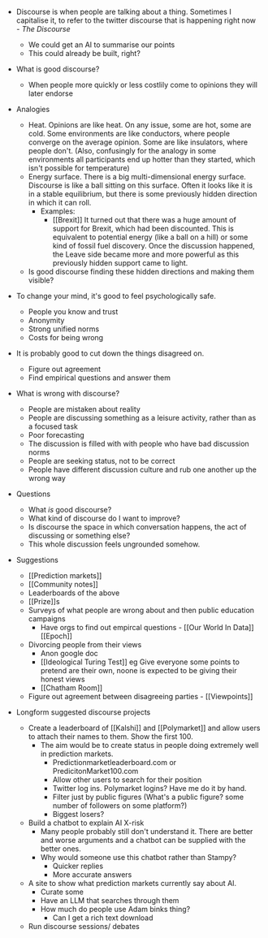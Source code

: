 - Discourse is when people are talking about a thing. Sometimes I capitalise it, to refer to the twitter discourse that is happening right now - _The Discourse_
  - We could get an AI to summarise our points
  - This could already be built, right?
- What is good discourse?
  - When people more quickly or less costlily come to opinions they will later endorse
- Analogies
  - Heat. Opinions are like heat. On any issue, some are hot, some are cold. Some environments are like conductors, where people converge on the average opinion. Some are like insulators, where people don't. (Also, confusingly for the analogy in some environments all participants end up hotter than they started, which isn't possible for temperature)
  - Energy surface. There is a big multi-dimensional energy surface. Discourse is like a ball sitting on this surface. Often it looks like it is in a stable equilibrium, but there is some previously hidden direction in which it can roll.
    - Examples:
      - [[Brexit]] It turned out that there was a huge amount of support for Brexit, which had been discounted. This is equivalent to potential energy (like a ball on a hill) or some kind of fossil fuel discovery. Once the discussion happened, the Leave side became more and more powerful as this previously hidden support came to light.
  - Is good discourse finding these hidden directions and making them visible?
- To change your mind, it's good to feel psychologically safe.
  - People you know and trust
  - Anonymity
  - Strong unified norms
  - Costs for being wrong
- It is probably good to cut down the things disagreed on.
  - Figure out agreement
  - Find empirical questions and answer them
- What is wrong with discourse?
  - People are mistaken about reality
  - People are discussing something as a leisure activity, rather than as a focused task
  - Poor forecasting
  - The discussion is filled with with people who have bad discussion norms
  - People are seeking status, not to be correct
  - People have different discussion culture and rub one another up the wrong way
- Questions

  - What _is_ good discourse?
  - What kind of discourse do I want to improve?
  - Is discourse the space in which conversation happens, the act of discussing or something else?
  - This whole discussion feels ungrounded somehow.

- Suggestions

  - [[Prediction markets]]
  - [[Community notes]]
  - Leaderboards of the above
  - [[Prize]]s
  - Surveys of what people are wrong about and then public education campaigns
    - Have orgs to find out empircal questions - [[Our World In Data]] [[Epoch]]
  - Divorcing people from their views
    - Anon google doc
    - [[Ideological Turing Test]] eg Give everyone some points to pretend are their own, noone is expected to be giving their honest views
    - [[Chatham Room]]
  - Figure out agreement between disagreeing parties - [[Viewpoints]]

- Longform suggested discourse projects
  - Create a leaderboard of [[Kalshi]] and [[Polymarket]] and allow users to attach their names to them. Show the first 100.
    - The aim would be to create status in people doing extremely well in prediction markets.
      - Predictionmarketleaderboard.com or PredicitonMarket100.com
      - Allow other users to search for their position
      - Twitter log ins. Polymarket logins? Have me do it by hand.
      - Filter just by public figures (What's a public figure? some number of followers on some platform?)
      - Biggest losers?
  - Build a chatbot to explain AI X-risk
    - Many people probably still don't understand it. There are better and worse arguments and a chatbot can be supplied with the better ones.
    - Why would someone use this chatbot rather than Stampy?
      - Quicker replies
      - More accurate answers
  - A site to show what prediction markets currently say about AI.
    - Curate some
    - Have an LLM that searches through them
    - How much do people use Adam binks thing?
      - Can I get a rich text download
  - Run discourse sessions/ debates
